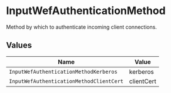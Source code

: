 # InputWefAuthenticationMethod

Method by which to authenticate incoming client connections.


## Values

| Name                                     | Value                                    |
| ---------------------------------------- | ---------------------------------------- |
| `InputWefAuthenticationMethodKerberos`   | kerberos                                 |
| `InputWefAuthenticationMethodClientCert` | clientCert                               |